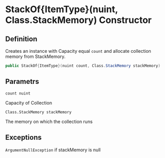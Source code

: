# StackOf{ItemType}(nuint, Class.StackMemory) Constructor

## Definition
Creates an instance with Capacity equal `count` and allocate collection memory from StackMemory.

```C#
public StackOf{ItemType}(nuint count, Class.StackMemory stackMemory)
```
## Parametrs
`count nuint`

Capacity of Collection


`Class.StackMemory stackMemory`

The memory on which the collection runs

## Exceptions
`ArgumentNullException`
if stackMemory is null
